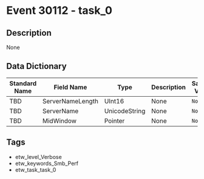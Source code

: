 # Event 30112 - task_0

## Description
None

## Data Dictionary
|Standard Name|Field Name|Type|Description|Sample Value|
|---|---|---|---|---|
|TBD|ServerNameLength|UInt16|None|`None`|
|TBD|ServerName|UnicodeString|None|`None`|
|TBD|MidWindow|Pointer|None|`None`|

## Tags
* etw_level_Verbose
* etw_keywords_Smb_Perf
* etw_task_task_0